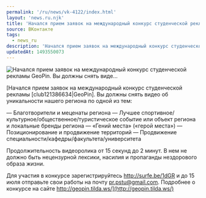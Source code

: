 ```yaml
---
permalink: '/ru/news/vk-4122/index.html'
layout: 'news.ru.njk'
title: 'Начался прием заявок на международный конкурс студенческой рекламы GeoPin. Вы должны снять виде…'
source: ВКонтакте
tags:
  - news_ru
description: 'Начался прием заявок на международный конкурс студенческой рекламы GeoPin. Вы должны снять виде…'
updatedAt: 1493550073
---
```

![Начался прием заявок на международный конкурс студенческой рекламы GeoPin. Вы должны снять виде…](https://sun9-38.userapi.com/c639524/v639524501/20101/tFCohPzSHE0.jpg)

[Начался прием заявок на международный конкурс студенческой рекламы [club121386634|GeoPin]. Вы должны снять видео об уникальности нашего региона по одной из тем:

— Благотворители и меценаты региона
— Лучшее спортивное/культурное/общественное/туристическое событие или объект региона и локальные бренды региона
— «Гений места» («герой места»)
— Позиционирование и продвижение территорий
— Продвижение специальности/кафедры/факультета/университета

Продолжительность видеоролика от 15 секунд до 2 минут. В нем не должно быть нецензурной лексики, насилия и пропаганды нездорового образа жизни.

Для участия в конкурсе зарегистрируйтесь http://surfe.be/1dGR и до 15 июля отправьте свои работы на почту pr.pstu@gmail.com.
Подробнее о конкурсе на сайте http://geopin.tilda.ws/](http://geopin.tilda.ws/)
